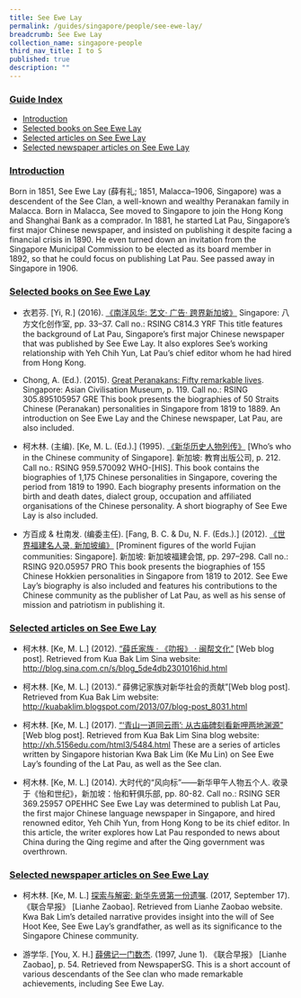 ```yaml
---
title: See Ewe Lay
permalink: /guides/singapore/people/see-ewe-lay/
breadcrumb: See Ewe Lay
collection_name: singapore-people
third_nav_title: I to S
published: true
description: ""
---
```




### <u>Guide Index</u>

* [Introduction](#introduction)
* [Selected books on See Ewe Lay](#selected-books-on-see-ewe-lay)
* [Selected articles on See Ewe Lay](#selected-articles-on-see-ewe-lay)
* [Selected newspaper articles on See Ewe Lay](#selected-newspaper-articles-on-see-ewe-lay)

### <u>Introduction</u>

Born in 1851, See Ewe Lay (薛有礼; 1851, Malacca–1906, Singapore) was a descendent of the See Clan, a well-known and wealthy Peranakan family in Malacca. Born in Malacca, See moved to Singapore to join the Hong Kong and Shanghai Bank as a comprador. In 1881, he started Lat Pau, Singapore’s first major Chinese newspaper, and insisted on publishing it despite facing a financial crisis in 1890. He even turned down an invitation from the Singapore Municipal Commission to be elected as its board member in 1892, so that he could focus on publishing Lat Pau. See passed away in Singapore in 1906.

 

### <u>Selected books on See Ewe Lay</u>

* 衣若芬. [Yi, R.] (2016). [《南洋风华: 艺文· 广告· 跨界新加坡》](http://catalogue.nlb.gov.sg/cgi-bin/spydus.exe/FULL/EXPNOS/BIBENQ/340051/153933988,11) Singapore: 八方文化创作室, pp. 33–37.
Call no.: RSING C814.3 YRF
This title features the background of Lat Pau, Singapore’s first major Chinese newspaper that was published by See Ewe Lay. It also explores See’s working relationship with Yeh Chih Yun, Lat Pau’s chief editor whom he had hired from Hong Kong.


* Chong, A. (Ed.). (2015). [Great Peranakans: Fifty remarkable lives](http://catalogue.nlb.gov.sg/cgi-bin/spydus.exe/FULL/EXPNOS/BIBENQ/7330657/116835209,2). Singapore: Asian Civilisation Museum, p. 119.
Call no.: RSING 305.895105957 GRE
This book presents the biographies of 50 Straits Chinese (Peranakan) personalities in Singapore from 1819 to 1889. An introduction on See Ewe Lay and the Chinese newspaper, Lat Pau, are also included.


* 柯木林. (主编). [Ke, M. L. (Ed.).] (1995). [《新华历史人物列传》](http://eservice.nlb.gov.sg/item_holding_s.aspx?bid=84500628) [Who’s who in the Chinese community of Singapore]. 新加坡: 教育出版公司, p. 212.
Call no.: RSING 959.570092 WHO-\[HIS\].
This book contains the biographies of 1,175 Chinese personalities in Singapore, covering the period from 1819 to 1990. Each biography presents information on the birth and death dates, dialect group, occupation and affiliated organisations of the Chinese personality. A short biography of See Ewe Lay is also included.


* 方百成 & 杜南发. (编委主任). [Fang, B. C. & Du, N. F. (Eds.).] (2012). [《世界福建名人录, 新加坡编》](http://eservice.nlb.gov.sg/item_holding_s.aspx?bid=200125706) [Prominent figures of the world Fujian communities: Singapore]. 新加坡: 新加坡福建会馆, pp. 297–298.
Call no.: RSING 920.05957 PRO
This book presents the biographies of 155 Chinese Hokkien personalities in Singapore from 1819 to 2012. See Ewe Lay’s biography is also included and features his contributions to the Chinese community as the publisher of Lat Pau, as well as his sense of mission and patriotism in publishing it.


### <u>Selected articles on See Ewe Lay</u>

* 柯木林. [Ke, M. L.] (2012). [“薛氏家族 · 《叻报》 · 闽帮文化”](http://blog.sina.com.cn/s/blog_5de4db2301016hid.html) [Web blog post]. Retrieved from Kua Bak Lim Sina website: http://blog.sina.com.cn/s/blog_5de4db2301016hid.html


* 柯木林. [Ke, M. L.] (2013).“ 薛佛记家族对新华社会的贡献”[Web blog post]. Retrieved from Kua Bak Lim website: http://kuabaklim.blogspot.com/2013/07/blog-post_8031.html


* 柯木林. [Ke, M. L.] (2017). [“‘青山一道同云雨’: 从古庙碑刻看新呷两地渊源”](http://xh.5156edu.com/html3/5484.html) [Web blog post]. Retrieved from Kua Bak Lim Sina blog website: http://xh.5156edu.com/html3/5484.html
These are a series of articles written by Singapore historian Kwa Bak Lim (Ke Mu Lin) on See Ewe Lay’s founding of the Lat Pau, as well as the See clan.


* 柯木林. [Ke, M. L.] (2014). 大时代的“风向标”——新华甲午人物五个人. 收录于《怡和世纪》，新加坡：怡和轩俱乐部, pp. 80-82.
Call no.: RSING SER 369.25957 OPEHHC
See Ewe Lay was determined to publish Lat Pau, the first major Chinese language newspaper in Singapore, and hired renowned editor, Yeh Chih Yun, from Hong Kong to be its chief editor. In this article, the writer explores how Lat Pau responded to news about China during the Qing regime and after the Qing government was overthrown.


### <u>Selected newspaper articles on See Ewe Lay</u>

* 柯木林. [Ke, M. L.] [探索与解密: 新华先贤第一份遗嘱](https://www.zaobao.com.sg/news/fukan/others/story20170917-795930). (2017, September 17). 《联合早报》 [Lianhe Zaobao]. Retrieved from Lianhe Zaobao website.
Kwa Bak Lim’s detailed narrative provides insight into the will of See Hoot Kee, See Ewe Lay’s grandfather, as well as its significance to the Singapore Chinese community.


* 游学华. [You, X. H.] [薛佛记一门数杰](http://eresources.nlb.gov.sg/newspapers/Digitised/Article/lhzb19970601-1.2.71.1?ST=1&AT=advanced&K=%E8%96%9B%E4%BD%9B%E8%AE%B0&KA=%E8%96%9B%E4%BD%9B%E8%AE%B0&DF=&DT=&NPT=&L=Chinese&CTA=Article&QT=%E8%96%9B,%E4%BD%9B,%E8%AE%B0&oref=article). (1997, June 1). 《联合早报》 [Lianhe Zaobao], p. 54. Retrieved from NewspaperSG.
This is a short account of various descendants of the See clan who made remarkable achievements, including See Ewe Lay.